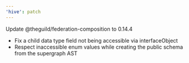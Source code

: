 ```yaml
---
'hive': patch
---
```


Update @theguild/federation-composition to 0.14.4

- Fix a child data type field not being accessible via interfaceObject
- Respect inaccessible enum values while creating the public schema from the supergraph AST
